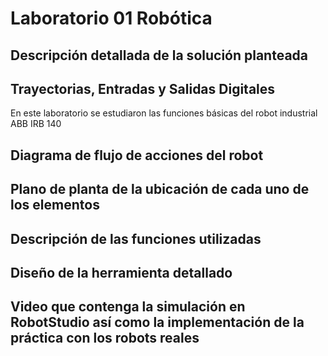 # Laboratorio 01 Robótica
## Descripción detallada de la solución planteada
## Trayectorias, Entradas y Salidas Digitales
En este laboratorio se estudiaron las funciones básicas del robot industrial ABB IRB 140
## Diagrama de flujo de acciones del robot
## Plano de planta de la ubicación de cada uno de los elementos
## Descripción de las funciones utilizadas
## Diseño de la herramienta detallado 
## Video que contenga la simulación en RobotStudio así como la implementación de la práctica con los robots reales
